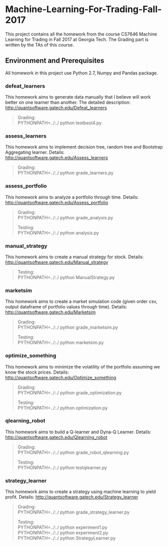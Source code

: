 # Machine-Learning-For-Trading-Fall-2017

This project contains all the homework from the course CS7646 Machine Learning for Trading in Fall 2017 at Georgia Tech. The Grading part is written by the TAs of this course.

## Environment and Prerequisites
All homework in this project use Python 2.7, Numpy and Pandas package.

### defeat_learners
This homework aims to generate data manually that I believe will work better on one learner than another. The detailed description:
http://quantsoftware.gatech.edu/Defeat_learners

> Grading:      
> PYTHONPATH=../:./ python testbest4.py


### assess_learners
This homework aims to implement decision tree, random tree and Bootstrap Aggregating learner. Details:
http://quantsoftware.gatech.edu/Assess_learners

> Grading:       
> PYTHONPATH=../:./ python grade_learners.py

### assess_portfolio
This homework aims to analyze a portfolio through time. Details:
http://quantsoftware.gatech.edu/Assess_portfolio

>   Grading:   
>   PYTHONPATH=../:./ python grade_analysis.py
>     
>   Testing:   
>   PYTHONPATH=../:./ python analysis.py

### manual_strategy
This homework aims to create a manual strategy for stock. Details:
http://quantsoftware.gatech.edu/Manual_strategy

>   Testing:   
>   PYTHONPATH=../:./ python ManualStrategy.py


### marketsim
This homework aims to create a market simulation code (given order csv, output dataframe of portfolio values through time). Details:
http://quantsoftware.gatech.edu/Marketsim

>   Grading:   
>   PYTHONPATH=../:./ python grade_marketsim.py   
>
>   Testing:   
>   PYTHONPATH=../:./ python marketsim.py

### optimize_something
This homework aims to minimize the volatility of the portfolio assuming we know the stock prices. Details: http://quantsoftware.gatech.edu/Optimize_something

>   Grading:   
>   PYTHONPATH=../:./ python grade_optimization.py   
>
>   Testing:   
>   PYTHONPATH=../:./ python optimization.py

### qlearning_robot
This homework aims to build a Q-learner and Dyna-Q Learner.
Details: http://quantsoftware.gatech.edu/Qlearning_robot

>   Grading:   
>   PYTHONPATH=../:./ python grade_robot_qlearning.py   
>
>   Testing:   
>   PYTHONPATH=../:./ python testqlearner.py

### strategy_learner
This homework aims to create a strategy using machine learning to yield profit. Details:
http://quantsoftware.gatech.edu/Strategy_learner

>   Grading:   
>   PYTHONPATH=../:./ python grade_strategy_learner.py   
>
>   Testing:   
>   PYTHONPATH=../:./ python experiment1.py   
>   PYTHONPATH=../:./ python experiment2.py     
>   PYTHONPATH=../:./ python StrategyLearner.py

